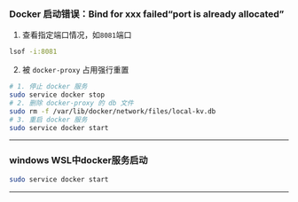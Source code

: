### Docker 启动错误：Bind for xxx failed“port is already allocated”

1. 查看指定端口情况，如`8081`端口               
```sh
lsof -i:8081
```               
2. 被 `docker-proxy` 占用强行重置               
```sh
# 1. 停止 docker 服务
sudo service docker stop
# 2. 删除 docker-proxy 的 db 文件
sudo rm -f /var/lib/docker/network/files/local-kv.db
# 3. 重启 docker 服务
sudo service docker start
```
---
### windows WSL中docker服务启动
```sh
sudo service docker start
```
---
